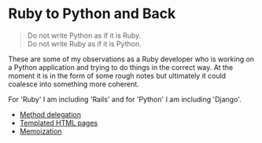 # Ruby to Python and Back

> Do not write Python as if it is Ruby.  
> Do not write Ruby as if it is Python.

These are some of my observations as a Ruby developer who is working on a Python application and trying to do things
in the correct way. At the moment it is in the form of some rough notes but ultimately it could coalesce into something more coherent.

For 'Ruby' I am including 'Rails' and for 'Python' I am including 'Django'.

* [Method delegation](method_delegation.md)
* [Templated HTML pages](templated_html_pages.md)
* [Memoization](memoization.md)